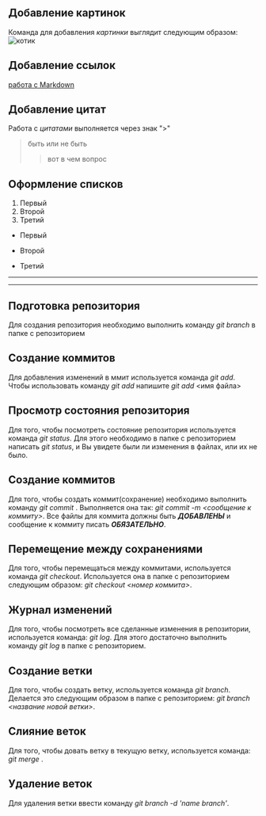 ## Добавление картинок
Команда для добавления *картинки* выглядит следующим образом:
![котик](https://img.desktopwallpapers.ru/animals/pics/wide/1920x1080/55aebb2f4aff271b807697b8cb00a5d0.jpg)

## Добавление ссылок

[работа с Markdown](https://gist.github.com/Jekins/2bf2d0638163f1294637)

## Добавление цитат
Работа с *цитатами* выполняется через знак ">"
> быть или не быть
>>вот в чем вопрос

## Оформление списков
1. Первый
2. Второй
3. Третий

* Первый
- Второй
+ Третий
---

***
## Подготовка репозитория 
Для создания репозитория необходимо выполнить команду *git branch* в папке с репозиторием

## Создание коммитов
Для добавления изменений в ммит используется команда *git add*. Чтобы использовать команду *git add* напишите *git add* <имя файла>

## Просмотр состояния репозитория
Для того, чтобы посмотреть состояние репозитория используется команда *git status*. Для этого необходимо в папке с репозиторием написать *git status*, и Вы увидете были ли изменения в файлах, или их не было.

## Создание коммитов
Для того, чтобы создать коммит(сохранение) необходимо выполнить команду *git commit* . Выполняется она так: *git commit -m <сообщение к коммиту>*. Все файлы для коммита должны быть ***ДОБАВЛЕНЫ*** и сообщение к коммиту писать ***ОБЯЗАТЕЛЬНО***.

## Перемещение между сохранениями
Для того, чтобы перемещаться между коммитами, используется команда *git checkout*. Используется она в папке с репозиторием следующим образом: *git checkout <номер коммита>*.

## Журнал изменений
Для того, чтобы посмотреть все сделанные изменения в репозитории, используется команда: *git log*. Для этого достаточно выполнить команду *git log* в папке с репозиторием.

## Создание ветки
Для того, чтобы создать ветку, используется команда *git branch*. Делается это следующим образом в папке с репозиторием: *git branch <название новой ветки>*.

## Слияние веток
Для того, чтобы довать ветку в текущую ветку, используется команда: *git merge <name branch>*.

## Удаление веток
Для удаления ветки ввести команду *git branch -d 'name branch'*.